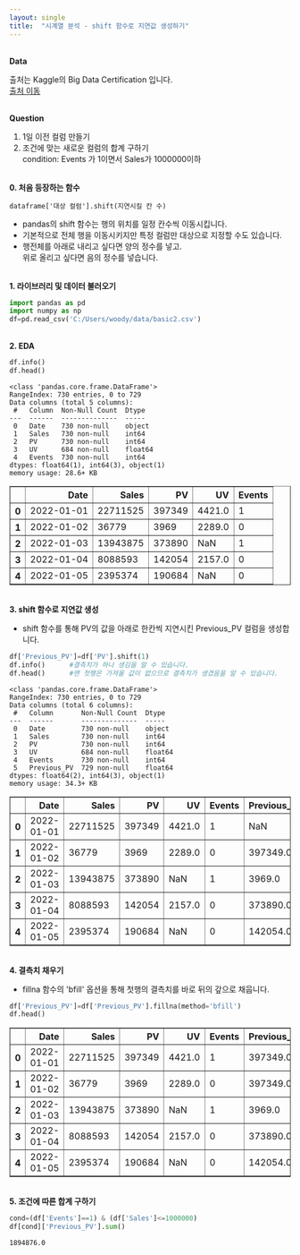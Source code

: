 ```yaml
---
layout: single
title:  "시계열 분석 - shift 함수로 지연값 생성하기"
---
```


<br/>**Data**<br/>

출처는 Kaggle의 Big Data Certification 입니다.<br/>
[출처 이동](https://www.kaggle.com/code/agileteam/py-t1-8-expected-questions/notebook)

<br/>**Question**<br/>
1. 1일 이전 컬럼 만들기
2. 조건에 맞는 새로운 컬럼의 합계 구하기<br/> condition: Events 가 1이면서 Sales가 1000000이하

<br/>**0. 처음 등장하는 함수**<br/>

    dataframe['대상 컬럼'].shift(지연시킬 칸 수)
    
+ pandas의 shift 함수는 행의 위치를 일정 칸수씩 이동시킵니다.
+ 기본적으로 전체 행을 이동시키지만 특정 컬럼만 대상으로 지정할 수도 있습니다.
+ 행전체를 아래로 내리고 싶다면 양의 정수를 넣고.<br/>위로 올리고 싶다면 음의 정수를 넣습니다.

<br/>**1. 라이브러리 및 데이터 불러오기**<br/>

```python
import pandas as pd
import numpy as np
df=pd.read_csv('C:/Users/woody/data/basic2.csv')
```

<br/>**2. EDA**<br/>

```python
df.info()
df.head()
```

    <class 'pandas.core.frame.DataFrame'>
    RangeIndex: 730 entries, 0 to 729
    Data columns (total 5 columns):
     #   Column  Non-Null Count  Dtype  
    ---  ------  --------------  -----  
     0   Date    730 non-null    object 
     1   Sales   730 non-null    int64  
     2   PV      730 non-null    int64  
     3   UV      684 non-null    float64
     4   Events  730 non-null    int64  
    dtypes: float64(1), int64(3), object(1)
    memory usage: 28.6+ KB
    


</style>
<table border="1" class="dataframe">
  <thead>
    <tr style="text-align: right;">
      <th></th>
      <th>Date</th>
      <th>Sales</th>
      <th>PV</th>
      <th>UV</th>
      <th>Events</th>
    </tr>
  </thead>
  <tbody>
    <tr>
      <th>0</th>
      <td>2022-01-01</td>
      <td>22711525</td>
      <td>397349</td>
      <td>4421.0</td>
      <td>1</td>
    </tr>
    <tr>
      <th>1</th>
      <td>2022-01-02</td>
      <td>36779</td>
      <td>3969</td>
      <td>2289.0</td>
      <td>0</td>
    </tr>
    <tr>
      <th>2</th>
      <td>2022-01-03</td>
      <td>13943875</td>
      <td>373890</td>
      <td>NaN</td>
      <td>1</td>
    </tr>
    <tr>
      <th>3</th>
      <td>2022-01-04</td>
      <td>8088593</td>
      <td>142054</td>
      <td>2157.0</td>
      <td>0</td>
    </tr>
    <tr>
      <th>4</th>
      <td>2022-01-05</td>
      <td>2395374</td>
      <td>190684</td>
      <td>NaN</td>
      <td>0</td>
    </tr>
  </tbody>
</table>
</div>


<br/>**3. shift 함수로 지연값 생성**<br/>

+ shift 함수를 통해 PV의 값을 아래로 한칸씩 지연시킨 Previous_PV 컬럼을 생성합니다.

```python
df['Previous_PV']=df['PV'].shift(1)  
df.info()      #결측치가 하나 생김을 알 수 있습니다.
df.head()      #맨 첫행은 가져올 값이 없으므로 결측치가 생겼음을 알 수 있습니다.
```

    <class 'pandas.core.frame.DataFrame'>
    RangeIndex: 730 entries, 0 to 729
    Data columns (total 6 columns):
     #   Column       Non-Null Count  Dtype  
    ---  ------       --------------  -----  
     0   Date         730 non-null    object 
     1   Sales        730 non-null    int64  
     2   PV           730 non-null    int64  
     3   UV           684 non-null    float64
     4   Events       730 non-null    int64  
     5   Previous_PV  729 non-null    float64
    dtypes: float64(2), int64(3), object(1)
    memory usage: 34.3+ KB
    




</style>
<table border="1" class="dataframe">
  <thead>
    <tr style="text-align: right;">
      <th></th>
      <th>Date</th>
      <th>Sales</th>
      <th>PV</th>
      <th>UV</th>
      <th>Events</th>
      <th>Previous_PV</th>
    </tr>
  </thead>
  <tbody>
    <tr>
      <th>0</th>
      <td>2022-01-01</td>
      <td>22711525</td>
      <td>397349</td>
      <td>4421.0</td>
      <td>1</td>
      <td>NaN</td>
    </tr>
    <tr>
      <th>1</th>
      <td>2022-01-02</td>
      <td>36779</td>
      <td>3969</td>
      <td>2289.0</td>
      <td>0</td>
      <td>397349.0</td>
    </tr>
    <tr>
      <th>2</th>
      <td>2022-01-03</td>
      <td>13943875</td>
      <td>373890</td>
      <td>NaN</td>
      <td>1</td>
      <td>3969.0</td>
    </tr>
    <tr>
      <th>3</th>
      <td>2022-01-04</td>
      <td>8088593</td>
      <td>142054</td>
      <td>2157.0</td>
      <td>0</td>
      <td>373890.0</td>
    </tr>
    <tr>
      <th>4</th>
      <td>2022-01-05</td>
      <td>2395374</td>
      <td>190684</td>
      <td>NaN</td>
      <td>0</td>
      <td>142054.0</td>
    </tr>
  </tbody>
</table>
</div>


<br/>**4. 결측치 채우기**<br/>

+ fillna 함수의 'bfill' 옵션을 통해 첫행의 결측치를 바로 뒤의 갚으로 채웁니다.

```python
df['Previous_PV']=df['Previous_PV'].fillna(method='bfill')
df.head()  
```




</style>
<table border="1" class="dataframe">
  <thead>
    <tr style="text-align: right;">
      <th></th>
      <th>Date</th>
      <th>Sales</th>
      <th>PV</th>
      <th>UV</th>
      <th>Events</th>
      <th>Previous_PV</th>
    </tr>
  </thead>
  <tbody>
    <tr>
      <th>0</th>
      <td>2022-01-01</td>
      <td>22711525</td>
      <td>397349</td>
      <td>4421.0</td>
      <td>1</td>
      <td>397349.0</td>
    </tr>
    <tr>
      <th>1</th>
      <td>2022-01-02</td>
      <td>36779</td>
      <td>3969</td>
      <td>2289.0</td>
      <td>0</td>
      <td>397349.0</td>
    </tr>
    <tr>
      <th>2</th>
      <td>2022-01-03</td>
      <td>13943875</td>
      <td>373890</td>
      <td>NaN</td>
      <td>1</td>
      <td>3969.0</td>
    </tr>
    <tr>
      <th>3</th>
      <td>2022-01-04</td>
      <td>8088593</td>
      <td>142054</td>
      <td>2157.0</td>
      <td>0</td>
      <td>373890.0</td>
    </tr>
    <tr>
      <th>4</th>
      <td>2022-01-05</td>
      <td>2395374</td>
      <td>190684</td>
      <td>NaN</td>
      <td>0</td>
      <td>142054.0</td>
    </tr>
  </tbody>
</table>
</div>


<br/>**5. 조건에 따른 합계 구하기**<br/>

```python
cond=(df['Events']==1) & (df['Sales']<=1000000)
df[cond]['Previous_PV'].sum()
```




    1894876.0


